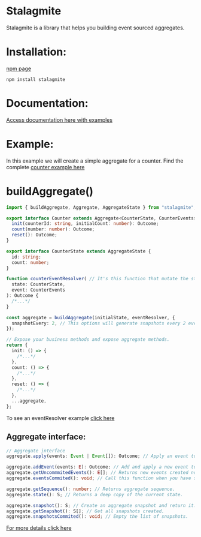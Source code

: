 # Stalagmite

Stalagmite is a library that helps you building event sourced aggregates.

# Installation:

[npm page](https://www.npmjs.com/package/stalagmite)

`npm install stalagmite`

# Documentation:

[Access documentation here with examples](https://sachacr.github.io/stalagmite/modules.html)

# Example:

In this example we will create a simple aggregate for a counter. Find the complete [counter example here](https://github.com/SachaCR/stalagmite/tree/main/src/examples/counter)

# buildAggregate()

```typescript
import { buildAggregate, Aggregate, AggregateState } from "stalagmite";

export interface Counter extends Aggregate<CounterState, CounterEvents> {
  init(counterId: string, initialCount: number): Outcome;
  count(number: number): Outcome;
  reset(): Outcome;
}

export interface CounterState extends AggregateState {
  id: string;
  count: number;
}

function counterEventResolver( // It's this function that mutate the state when applying an event.
  state: CounterState,
  event: CounterEvents
): Outcome {
  /*...*/
}

const aggregate = buildAggregate(initialState, eventResolver, {
  snapshotEvery: 2, // This options will generate snapshots every 2 events added
});

// Expose your business methods and expose aggregate methods.
return {
  init: () => {
    /*...*/
  },
  count: () => {
    /*...*/
  },
  reset: () => {
    /*...*/
  },
  ...aggregate,
};
```

To see an eventResolver example [click here](https://github.com/SachaCR/stalagmite/blob/main/src/examples/counter/events.ts#L85)

## Aggregate interface:

```typescript
// Aggregate interface
aggregate.apply(events: Event | Event[]): Outcome; // Apply an event to the aggregate.

aggregate.addEvent(events: E): Outcome; // Add and apply a new event to the aggregate.
aggregate.getUncommmitedEvents(): E[]; // Returns new events created not commited yet.
aggregate.eventsCommited(): void; // Call this function when you have saved those events in your event store. It clear the uncommited events array.

aggregate.getSequence(): number; // Returns aggregate sequence.
aggregate.state(): S; // Returns a deep copy of the current state.

aggregate.snapshot(): S; // Create an aggregate snapshot and return it.
aggregate.getSnapshot(): S[]; // Get all snapshots created.
aggregate.snapshotsCommited(): void; // Empty the list of snapshots.
```

[For more details click here ](https://sachacr.github.io/stalagmite/modules.html)
